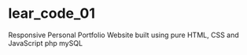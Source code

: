 # lear_code_01
Responsive Personal Portfolio Website built using pure HTML, CSS and JavaScript php mySQL 
